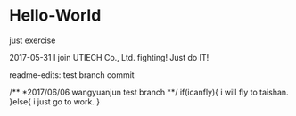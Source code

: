 # Hello-World
just exercise

2017-05-31 I join UTIECH Co., Ltd.  fighting!
Just do IT!

readme-edits:   test branch commit

/**
*2017/06/06 wangyuanjun test branch
**/
if(icanfly){
  i will fly to taishan.
}else{
  i just go to work.
}
